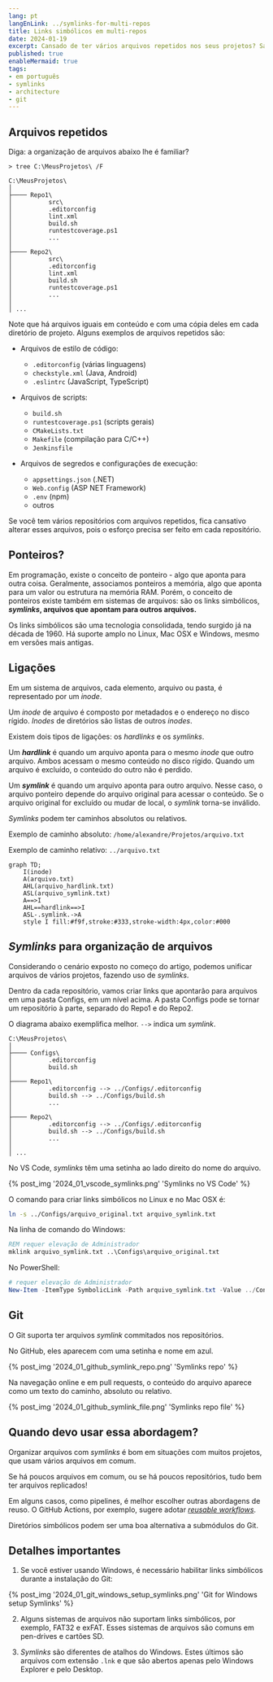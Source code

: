 ```yaml
---
lang: pt
langEnLink: ../symlinks-for-multi-repos
title: Links simbólicos em multi-repos
date: 2024-01-19
excerpt: Cansado de ter vários arquivos repetidos nos seus projetos? Saiba mais sobre os links simbólicos - arquivos que apontam para outros arquivos.
published: true
enableMermaid: true
tags:
- em português
- symlinks
- architecture
- git
---
```


## Arquivos repetidos

Diga: a organização de arquivos abaixo lhe é familiar?

```
> tree C:\MeusProjetos\ /F

C:\MeusProjetos\
│
├──── Repo1\
│          src\
│          .editorconfig
│          lint.xml
│          build.sh
│          runtestcoverage.ps1
│          ...
│
├──── Repo2\
│          src\
│          .editorconfig
│          lint.xml
│          build.sh
│          runtestcoverage.ps1
│          ...
│
│ ...
```

Note que há arquivos iguais em conteúdo e com uma cópia deles em cada diretório de projeto. Alguns exemplos de arquivos repetidos são:

- Arquivos de estilo de código:
  - `.editorconfig` (várias linguagens)
  - `checkstyle.xml` (Java, Android)
  - `.eslintrc` (JavaScript, TypeScript)

- Arquivos de scripts:
  - `build.sh`
  - `runtestcoverage.ps1` (scripts gerais)
  - `CMakeLists.txt`
  - `Makefile` (compilação para C/C++)
  - `Jenkinsfile`

- Arquivos de segredos e configurações de execução:
  - `appsettings.json` (.NET)
  - `Web.config` (ASP NET Framework)
  - `.env` (npm)
  - outros

Se você tem vários repositórios com arquivos repetidos, fica cansativo alterar esses arquivos, pois o esforço precisa ser feito em cada repositório.

## Ponteiros?

Em programação, existe o conceito de ponteiro - algo que aponta para outra coisa. Geralmente, associamos ponteiros a memória, algo que aponta para um valor ou estrutura na memória RAM. Porém, o conceito de ponteiros existe também em sistemas de arquivos: são os links simbólicos, ***symlinks*, arquivos que apontam para outros arquivos.**

Os links simbólicos são uma tecnologia consolidada, tendo surgido já na década de 1960. Há suporte amplo no Linux, Mac OSX e Windows, mesmo em versões mais antigas.

## Ligações

Em um sistema de arquivos, cada elemento, arquivo ou pasta, é representado por um *inode*.

Um *inode* de arquivo é composto por metadados e o endereço no disco rígido. *Inodes* de diretórios são listas de outros *inodes*.

Existem dois tipos de ligações: os *hardlinks* e os *symlinks*.

Um ***hardlink*** é quando um arquivo aponta para o mesmo *inode* que outro arquivo. Ambos acessam o mesmo conteúdo no disco rígido. Quando um arquivo é excluído, o conteúdo do outro não é perdido.

Um ***symlink*** é quando um arquivo aponta para outro arquivo. Nesse caso, o arquivo ponteiro depende do arquivo original para acessar o conteúdo. Se o arquivo original for excluído ou mudar de local, o *symlink* torna-se inválido.

*Symlinks* podem ter caminhos absolutos ou relativos.

Exemplo de caminho absoluto: `/home/alexandre/Projetos/arquivo.txt`

Exemplo de caminho relativo: `../arquivo.txt`

```mermaid
graph TD;
    I(inode)
    A(arquivo.txt)
    AHL(arquivo_hardlink.txt)
    ASL(arquivo_symlink.txt)
    A==>I
    AHL==hardlink==>I
    ASL-.symlink.->A
    style I fill:#f9f,stroke:#333,stroke-width:4px,color:#000
```

## *Symlinks* para organização de arquivos

Considerando o cenário exposto no começo do artigo, podemos unificar arquivos de vários projetos, fazendo uso de *symlinks*.

Dentro da cada repositório, vamos criar links que apontarão para arquivos em uma pasta Configs, em um nível acima. A pasta Configs pode se tornar um repositório à parte, separado do Repo1 e do Repo2.

O diagrama abaixo exemplifica melhor. `-->` indica um *symlink*.

```
C:\MeusProjetos\
│
├──── Configs\
│          .editorconfig
│          build.sh
│
├──── Repo1\
│          .editorconfig --> ../Configs/.editorconfig
│          build.sh --> ../Configs/build.sh
│          ...
│
├──── Repo2\
│          .editorconfig --> ../Configs/.editorconfig
│          build.sh --> ../Configs/build.sh
│          ...
│
│ ...
```

No VS Code, *symlinks* têm uma setinha ao lado direito do nome do arquivo.

{% post_img '2024_01_vscode_symlinks.png' 'Symlinks no VS Code' %}

O comando para criar links simbólicos no Linux e no Mac OSX é:

```bash
ln -s ../Configs/arquivo_original.txt arquivo_symlink.txt
```

Na linha de comando do Windows:

```bat
REM requer elevação de Administrador
mklink arquivo_symlink.txt ..\Configs\arquivo_original.txt
```

No PowerShell:

```ps1
# requer elevação de Administrador
New-Item -ItemType SymbolicLink -Path arquivo_symlink.txt -Value ../Configs/arquivo_original.txt
```

## Git

O Git suporta ter arquivos *symlink* commitados nos repositórios.

No GitHub, eles aparecem com uma setinha e nome em azul.

{% post_img '2024_01_github_symlink_repo.png' 'Symlinks repo' %}

Na navegação online e em pull requests, o conteúdo do arquivo aparece como um texto do caminho, absoluto ou relativo.

{% post_img '2024_01_github_symlink_file.png' 'Symlinks repo file' %}

## Quando devo usar essa abordagem?

Organizar arquivos com *symlinks* é bom em situações com muitos projetos, que usam vários arquivos em comum.

Se há poucos arquivos em comum, ou se há poucos repositórios, tudo bem ter arquivos replicados!

Em alguns casos, como pipelines, é melhor escolher outras abordagens de reuso. O GitHub Actions, por exemplo, sugere adotar [*reusable workflows*](https://github.blog/2022-02-10-using-reusable-workflows-github-actions/).

Diretórios simbólicos podem ser uma boa alternativa a submódulos do Git.

## Detalhes importantes

1) Se você estiver usando Windows, é necessário habilitar links simbólicos durante a instalação do Git:

{% post_img '2024_01_git_windows_setup_symlinks.png' 'Git for Windows setup Symlinks' %}

2) Alguns sistemas de arquivos não suportam links simbólicos, por exemplo, FAT32 e exFAT. Esses sistemas de arquivos são comuns em pen-drives e cartões SD.

3) *Symlinks* são diferentes de atalhos do Windows. Estes últimos são arquivos com extensão `.lnk` e que são abertos apenas pelo Windows Explorer e pelo Desktop.
